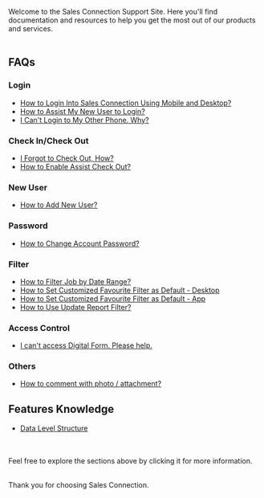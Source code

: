 Welcome to the Sales Connection Support Site. Here you'll find documentation and resources to help you get the most out of our products and services.<br><br>

## FAQs
### Login
- [How to Login Into Sales Connection Using Mobile and Desktop?](Login.md)
- [How to Assist My New User to Login?](New_User_Login.md)
- [I Can't Login to My Other Phone. Why?](IMEI.md)


### Check In/Check Out
- [I Forgot to Check Out, How?](Assist_Check_Out.md)
- [How to Enable Assist Check Out?](Enable_Assist_Check_Out.md)


### New User
- [How to Add New User?](Add_New_User.md)

  
### Password
- [How to Change Account Password?](Change_Account_Password.md)


### Filter
- [How to Filter Job by Date Range?](Job_Filter_by_Date_Range.md)
- [How to Set Customized Favourite Filter as Default - Desktop ](Default_Favourite_Filter.md)
- [How to Set Customized Favourite Filter as Default - App ](Default_Favourite_Filter_App.md)
- [How to Use Update Report Filter?](Job_Update_Report_Filter.md)
  

### Access Control
- [I can't access Digital Form. Please help.](Can't_Access_Digital_Form.md)


### Others
- [How to comment with photo / attachment?](Comment_With_Photo.md)

  
## Features Knowledge 
- [Data Level Structure](Data_Level_Structure.md)

<br><br>
Feel free to explore the sections above by clicking it for more information.<br><br>

Thank you for choosing Sales Connection.
